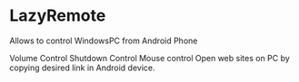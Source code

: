 # LazyRemote
Allows to control WindowsPC from Android Phone

Volume Control
Shutdown Control
Mouse control 
Open web sites on PC by copying desired link in Android device.
